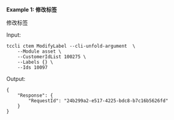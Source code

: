 **Example 1: 修改标签**

修改标签

Input: 

```
tccli ctem ModifyLabel --cli-unfold-argument  \
    --Module asset \
    --CustomerIdList 100275 \
    --Labels {} \
    --Ids 10097
```

Output: 
```
{
    "Response": {
        "RequestId": "24b299a2-e517-4225-bdc8-b7c16b5626fd"
    }
}
```

